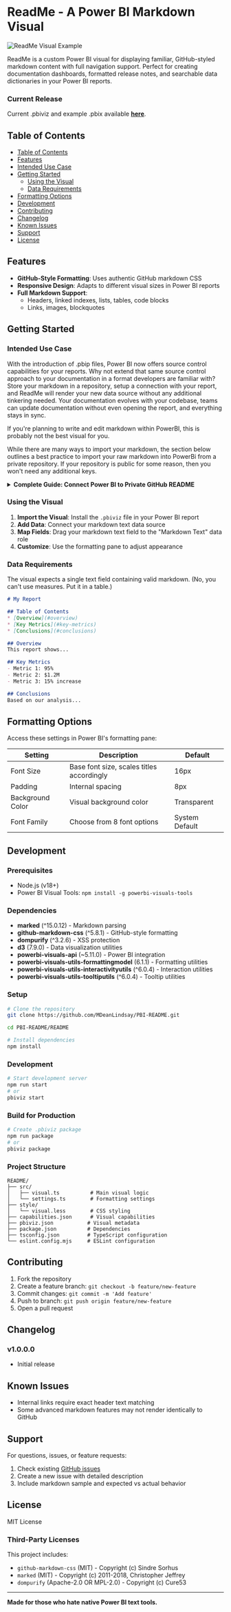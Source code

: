 # ReadMe - A Power BI Markdown Visual

![ReadMe Visual Example](/README/assets/readme_example.PNG)

ReadMe is a custom Power BI visual for displaying familiar, GitHub-styled markdown content with full navigation support. Perfect for creating documentation dashboards, formatted release notes, and searchable data dictionaries in your Power BI reports.

### Current Release

Current .pbiviz and example .pbix available [**here**](https://github.com/MDeanLindsay/PBI-README/tree/main/README/dist).

## Table of Contents
- [Table of Contents](#table-of-contents)
- [Features](#features)
- [Intended Use Case](#intended-use-case)
- [Getting Started](#getting-started)
  - [Using the Visual](#using-the-visual)
  - [Data Requirements](#data-requirements)
- [Formatting Options](#formatting-options)
- [Development](#development)
- [Contributing](#contributing)
- [Changelog](#changelog)
- [Known Issues](#known-issues)
- [Support](#support)
- [License](#license)

## Features

- **GitHub-Style Formatting**: Uses authentic GitHub markdown CSS
- **Responsive Design**: Adapts to different visual sizes in Power BI reports
- **Full Markdown Support**: 
  - Headers, linked indexes, lists, tables, code blocks
  - Links, images, blockquotes

## Getting Started

### Intended Use Case

With the introduction of .pbip files, Power BI now offers source control capabilities for your reports. Why not extend that same source control approach to your documentation in a format developers are familiar with? Store your markdown in a repository, setup a connection with your report, and ReadMe will render your new data source without any additional tinkering needed. Your documentation evolves with your codebase, teams can update documentation without even opening the report, and everything stays in sync.

If you're planning to write and edit markdown within PowerBI, this is probably not the best visual for you.

While there are many ways to import your markdown, the section below outlines a best practice to import your raw markdown into PowerBi from a private repository.
If your repository is public for some reason, then you won't need any additional keys.

<details>
<summary><strong>Complete Guide: Connect Power BI to Private GitHub README</strong></summary>

### How to Connect a Private GitHub README to Power BI

This guide outlines the steps to securely connect Power BI to a `README.md` file hosted in a private GitHub repository.

#### Step 1: Create a New Query in Power BI

1.  In Power BI Desktop, navigate to **Get Data** > **Blank Query**. This will open the Power Query Editor.
2.  With the new query selected, click on **Advanced Editor** from the ribbon.

#### Step 2: Add the Power Query (M) Code

Copy and paste the following M code into the Advanced Editor window.

```m
let
    Source = Web.Contents(
        "https://api.github.com/repos/USER/REPO/contents/PATH-TO/README.md",
        [
            Headers=[Accept="application/vnd.github.v3.raw"]
        ]
    ),
    Content = Text.FromBinary(Source),
    Table = #table({"Content"}, {{Content}})
in
    Table
```

> **Note:** Remember to replace `USER`, `REPO`, and `PATH/TO/README.md` with your specific GitHub username, repository name, and the full path to your README file.

#### Step 3: Configure Credentials

After you save the code, Power BI will prompt you to enter credentials.

1.  Click the **Edit Credentials** button.
2.  In the dialog box, select the **Basic** authentication type.
3.  **User name:** Enter your GitHub username.
4.  **Password:** Paste your GitHub Personal Access Token (PAT).
5.  **Select which level to apply these settings to:** Ensure this is set to the base URL, `https://api.github.com/`.
6.  Click **Connect**.

---

### How to Generate a GitHub Fine-Grained PAT

If you need a new Personal Access Token (PAT), it's best to create a fine-grained one with limited scope.

1.  Navigate to your GitHub **Settings** > **Developer settings**.
2.  Go to **Personal access tokens** > **Fine-grained tokens**.
3.  Click **Generate new token**.
4.  **Repository access:** Select **Only select repositories** and choose the repository you need to access.
5.  **Permissions:** Click on **Repository permissions** and find the **Contents** permission. Set it to **Read-only**. This is the only permission needed.
6.  Click **Generate token**, and copy the token immediately.

---

### Troubleshooting

**Error:** *"A web API key can only be specified when a web API key name is provided."* or other credential issues.

This usually means Power BI has cached old or incorrect credentials.

1. In Power BI, go to **File** > **Options and settings** > **Data source settings**.
2. Find any entries for `https://api.github.com` in the list.
3. Select the entry and click **Clear Permissions** / **Delete**.
4. Go back to the Power Query Editor and **Refresh Preview**. You will be prompted to enter the credentials again from a clean slate.

</details>

### Using the Visual

1. **Import the Visual**: Install the `.pbiviz` file in your Power BI report
2. **Add Data**: Connect your markdown text data source
3. **Map Fields**: Drag your markdown text field to the "Markdown Text" data role
4. **Customize**: Use the formatting pane to adjust appearance

### Data Requirements

The visual expects a single text field containing valid markdown. (No, you can't use measures. Put it in a table.)

```markdown
# My Report

## Table of Contents
* [Overview](#overview)
* [Key Metrics](#key-metrics)
* [Conclusions](#conclusions)

## Overview
This report shows...

## Key Metrics
- Metric 1: 95%
- Metric 2: $1.2M
- Metric 3: 15% increase

## Conclusions
Based on our analysis...
```
## Formatting Options

Access these settings in Power BI's formatting pane:

| Setting | Description | Default |
|---------|-------------|---------|
| Font Size | Base font size, scales titles accordingly | 16px |
| Padding | Internal spacing | 8px |
| Background Color | Visual background color | Transparent |
| Font Family | Choose from 8 font options | System Default |

## Development

### Prerequisites

- Node.js (v18+)
- Power BI Visual Tools: `npm install -g powerbi-visuals-tools`

### Dependencies

- **marked** (^15.0.12) - Markdown parsing
- **github-markdown-css** (^5.8.1) - GitHub-style formatting
- **dompurify** (^3.2.6) - XSS protection
- **d3** (7.9.0) - Data visualization utilities
- **powerbi-visuals-api** (~5.11.0) - Power BI integration
- **powerbi-visuals-utils-formattingmodel** (6.1.1) - Formatting utilities
- **powerbi-visuals-utils-interactivityutils** (^6.0.4) - Interaction utilities
- **powerbi-visuals-utils-tooltiputils** (^6.0.4) - Tooltip utilities

### Setup

```bash
# Clone the repository
git clone https://github.com/MDeanLindsay/PBI-README.git

cd PBI-README/README

# Install dependencies
npm install
```

### Development

```bash
# Start development server
npm run start
# or
pbiviz start
```


### Build for Production

```bash
# Create .pbiviz package
npm run package
# or 
pbiviz package
```

### Project Structure

```
README/
├── src/
│   ├── visual.ts          # Main visual logic
│   └── settings.ts        # Formatting settings
├── style/
│   └── visual.less        # CSS styling
├── capabilities.json      # Visual capabilities
├── pbiviz.json           # Visual metadata
├── package.json          # Dependencies
├── tsconfig.json         # TypeScript configuration
└── eslint.config.mjs     # ESLint configuration
```

## Contributing

1. Fork the repository
2. Create a feature branch: `git checkout -b feature/new-feature`
3. Commit changes: `git commit -m 'Add feature'`
4. Push to branch: `git push origin feature/new-feature`
5. Open a pull request

## Changelog

### v1.0.0.0
- Initial release

## Known Issues

- Internal links require exact header text matching
- Some advanced markdown features may not render identically to GitHub

## Support

For questions, issues, or feature requests:
1. Check existing [GitHub issues](https://github.com/mdeanlindsay/PBI-README/issues)
2. Create a new issue with detailed description
3. Include markdown sample and expected vs actual behavior

## License

MIT License

### Third-Party Licenses

This project includes:
- `github-markdown-css` (MIT) - Copyright (c) Sindre Sorhus
- `marked` (MIT) - Copyright (c) 2011-2018, Christopher Jeffrey
- `dompurify` (Apache-2.0 OR MPL-2.0) - Copyright (c) Cure53

---

**Made for those who hate native Power BI text tools.** 